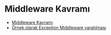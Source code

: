 # Middleware Kavramı

- [Middleware Kavramı](15-middleware-kavrami/1-middleware-nedir/)
- [Örnek olarak Exception Middleware yaratılması](15-middleware-kavrami/2-projeye-mw-eklenmesi/)
